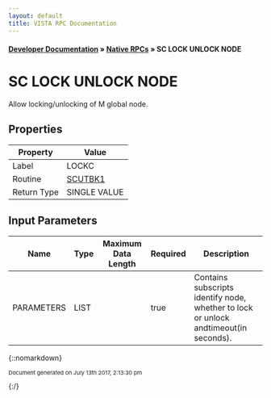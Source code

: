 ```yaml
---
layout: default
title: VISTA RPC Documentation
---
```


#### [Developer Documentation](../index) &#187; [Native RPCs](TableOfContents) &#187; SC LOCK UNLOCK NODE<br/>
# SC LOCK UNLOCK NODE

Allow locking/unlocking of M global node.

## Properties

Property | Value
--- | ---
Label | LOCKC
Routine | [SCUTBK1](http://code.osehra.org/dox/Routine_SCUTBK1_source.html)
Return Type | SINGLE VALUE


## Input Parameters

Name | Type | Maximum Data Length | Required | Description
--- | --- | --- | --- | ---
PARAMETERS | LIST |  | true | Contains subscripts identify node, whether to lock or unlock andtimeout(in seconds).



{::nomarkdown} <br/><p style="font-size: 11px">Document generated on July 13th 2017, 2:13:30 pm</p>{:/}